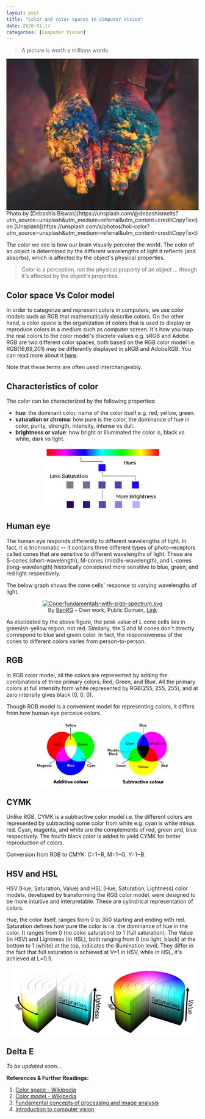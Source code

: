 ```yaml
---
layout: post
title: "Color and color spaces in Computer Vision"
date: 2020-01-17
categories: [Computer Vision]
---
```


> A picture is worth a millions words.  

<img src="/img/debashis-biswas-dyPFnxxUhYk-unsplash.jpg" style="display: block; margin: auto;  max-width: 100%;">
Photo by [Debashis Biswas](https://unsplash.com/@debashismelts?utm_source=unsplash&utm_medium=referral&utm_content=creditCopyText) on [Unsplash](https://unsplash.com/s/photos/holi-color?utm_source=unsplash&utm_medium=referral&utm_content=creditCopyText)

The color we see is how our brain visually perceive the world. The color of an object is determined by the different wavelengths of light it reflects (and absorbs), which is affected by the object's physical properties.

> Color is a perception, not the physical property of an object ... though it's affected by the object's properties.

## Color space Vs Color model

In order to categorize and represent colors in computers, we use color models such as RGB that mathematically describe colors. On the other hand, a color space is the organization of colors that is used to display or reproduce colors in a medium such as computer screen. It's how you map the real colors to the color model's discrete values e.g. sRGB and Adobe RGB are two different color spaces, both based on the RGB color model i.e. RGB(16,69,201) may be differently displayed in sRGB and AdobeRGB. You can read more about it [here](https://photo.stackexchange.com/questions/48984/what-is-the-difference-or-relation-between-a-color-model-and-a-color-space/48985).

Note that these terms are often used interchangeably.

## Characteristics of color

The color can be characterized by the following properties:

* **hue**: the dominant color, name of the color itself e.g. red, yellow, green.
* **saturation or chroma**: how pure is the color, the dominance of hue in color, purity, strength, intensity, intense vs dull.
* **brightness or value**: how bright or illuminated the color is, black vs white, dark vs light.

<img src="/img/hue_s_v.jpg" style="display: block; margin: auto;  max-width: 100%;">

## Human eye

The human eye responds differently to different wavelengths of light. In fact, it is trichromatic -- it contains three different types of photo-receptors called cones that are sensitive to different wavelengths of light. These are S-cones (short-wavelength), M-cones (middle-wavelength), and L-cones (long-wavelength) historically considered more sensitive to blue, green, and red light respectively.

The below graph shows the cone cells' response to varying wavelengths of light.

<p style="text-align: center"><a href="https://commons.wikimedia.org/wiki/File:Cone-fundamentals-with-srgb-spectrum.svg#/media/File:Cone-fundamentals-with-srgb-spectrum.svg"><img src="https://upload.wikimedia.org/wikipedia/commons/0/04/Cone-fundamentals-with-srgb-spectrum.svg" alt="Cone-fundamentals-with-srgb-spectrum.svg" width="540" height="380"></a><br>By <a href="//commons.wikimedia.org/wiki/User:BenRG" title="User:BenRG">BenRG</a> - <span class="int-own-work" lang="en">Own work</span>, Public Domain, <a href="https://commons.wikimedia.org/w/index.php?curid=7873848">Link</a></p>

As elucidated by the above figure, the peak value of L cone cells lies in greenish-yellow region, not red. Similarly, the S and M cones don't directly correspond to blue and green color. In fact, the responsiveness of the cones to different colors varies from person-to-person.

## RGB

In RGB color model, all the colors are represented by adding the combinations of three primary colors; Red, Green, and Blue. All the primary colors at full intensity form white represented by RGB(255, 255, 255), and at zero intensity gives black (0, 0, 0).

Though RGB model is a convenient model for representing colors, it differs from how human eye perceive colors.

<img src="/img/rgb_cymk.png" style="display: block; margin: auto; width:70%; max-width: 100%;">

## CYMK

Unlike RGB, CYMK is a subtractive color model i.e. the different colors are represented by subtracting some color from white e.g. cyan  is  white  minus  red. Cyan, magenta, and white are the complements of red, green and, blue respectively. The fourth black color is added to yield CYMK for better reproduction of colors.

Conversion from RGB to CMYK: C=1−R, M=1−G, Y=1−B.


## HSV and HSL

HSV (Hue, Saturation, Value) and HSL (Hue, Saturation, Lightness) color models, developed by transforming the RGB color model, were designed to be more intuitive and interpretable. These are cylindrical representation of colors.

Hue, the color itself, ranges from 0 to 360 starting and ending with red. Saturation defines how pure the color is i.e. the dominance of hue in the color. It ranges from 0 (no color saturation) to 1 (full saturation). The Value (in HSV) and Lightness (in HSL), both ranging from 0 (no light, black) at the bottom to 1 (white) at the top, indicates the illumination level. They differ in the fact that full saturation is achieved at V=1 in HSV, while in HSL, it's achieved at L=0.5.

<img src="/img/hsv_hsl.png" style="display: block; margin: auto; max-width: 100%;">

## Delta E

*To be updated soon...*


**References & Further Readings:**  

1. [Color space - Wikipedia](https://en.wikipedia.org/wiki/Color_space)  
2. [Color model - Wikipedia](https://en.wikipedia.org/wiki/Color_model)  
2. [Fundamental concepts of processing and image analysis](https://www.dcc.fc.up.pt/~mcoimbra/lectures/MAPI_1415/CV_1415_T1.pdf)  
3. [Introduction to computer vision](http://sun.aei.polsl.pl/~mkawulok/stud/graph/instr.pdf)
